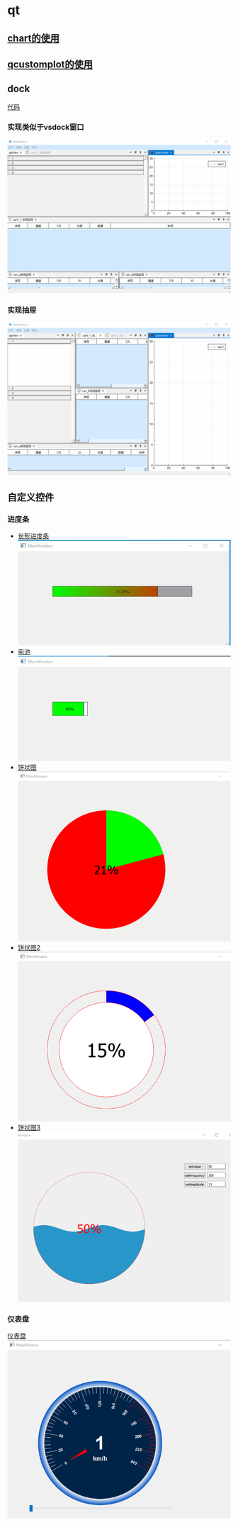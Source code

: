 # qt

## [chart的使用](https://github.com/neilyoguo/qt/tree/main/chart)

## [qcustomplot的使用](https://github.com/neilyoguo/qt/tree/main/qcustomplot)


## dock
[代码](https://github.com/neilyoguo/qt/tree/main/dock)<br>
### 实现类似于vsdock窗口
![](https://github.com/neilyoguo/qt/blob/main/gif/dock.gif)
### 实现抽屉
![](https://github.com/neilyoguo/qt/blob/main/gif/%E6%8A%BD%E5%B1%89.gif)
## 自定义控件

### 进度条
* [长形进度条](https://github.com/neilyoguo/qt/tree/main/rectProgress)<br>
![](https://github.com/neilyoguo/qt/blob/main/gif/rect.gif)
* [电池](https://github.com/neilyoguo/qt/tree/main/BatteryProgress)<br>
![](https://github.com/neilyoguo/qt/blob/main/gif/Battery.gif)
* [饼状图](https://github.com/neilyoguo/qt/tree/main/circleProgress)<br>
![](https://github.com/neilyoguo/qt/blob/main/gif/circle.gif)
* [饼状图2](https://github.com/neilyoguo/qt/tree/main/circleProgress2)<br>
![](https://github.com/neilyoguo/qt/blob/main/gif/circle2.gif)
* [饼状图3](https://github.com/neilyoguo/qt/tree/main/circleProgress3)<br>
![](https://github.com/neilyoguo/qt/blob/main/gif/circle3.gif)
### 仪表盘
[仪表盘](https://github.com/neilyoguo/qt/tree/main/Board)<br>
![](https://github.com/neilyoguo/qt/blob/main/gif/busbarad.gif)